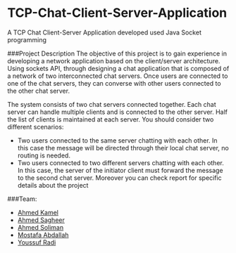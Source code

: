 # TCP-Chat-Client-Server-Application
A TCP Chat Client-Server Application developed used Java Socket programming 

###Project Description
The objective of this project is to gain experience in developing a network application based on the client/server architecture. Using sockets API, through designing a chat application that is composed of a network of two interconnected chat servers. Once users are connected to one of the chat servers, they can converse with other users connected to the other chat server.

The system consists of two chat servers connected together. Each chat server can handle multiple clients and is connected to the other server. Half the list of clients is maintained at each server. You should consider two different scenarios:
- Two users connected to the same server chatting with each other. In this case the message will be directed through their local chat server, no routing is needed.
- Two users connected to two different servers chatting with each other. In this case, the server of the initiator client must forward the message to the second chat server.
Moreover you can check report for specific details about the project

###Team:
 - [Ahmed Kamel](https://github.com/kammola)
 - [Ahmed Sagheer](https://github.com/AhmadElsagheer)
 - [Ahmed Soliman](https://github.com/AhmedSoliman7)
 - [Mostafa Abdallah](https://github.com/mostafa-abdullah)
 - [Youssuf Radi](https://github.com/YoussufRadi)

